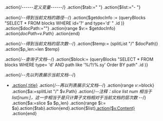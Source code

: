 .action{/*------定义变量------*/}
.action{$tab:="  "}
.action{$list:="- "}

.action{/*--得到当前文档的路径--*/}
.action{$getdocInfo := (queryBlocks "SELECT * FROM blocks WHERE id='?' and type='d' " .id )}
.action{$docPath:=""}
.action{range $v:= $getdocInfo}
	.action{$docPath =$v.Path}
.action{end}

.action{/*--得到当前文档的层次数--*/}
.action{$temp:= (splitList "/" $docPath)}
.action{$p_len:=len $temp}

.action{/*--查询子文档--*/}
.action{$block:= (queryBlocks "SELECT * FROM blocks WHERE type= 'd' AND path like '%/?/%.sy' Order BY path" .id )}

.action{/*--先以列表展示当前文档--*/}
- [.action{.title}](siyuan://blocks/.action{.id})
.action{/*--再以列表展示父文档--*/}
.action{range $v:=$block}
.action{$a:=splitList "/" $v.Path}
.action{/*--注释：slice list num 相当于 list[num:]，这一步相当于是只计算子文档相对于当前文档的层次数 --*/}
.action{$a:=slice $a $p_len}
.action{range $i:= $a}.action{$tab}.action{end}.action{$list}[.action{$v.Content}](siyuan://blocks/.action{$v.ID})
.action{end}


